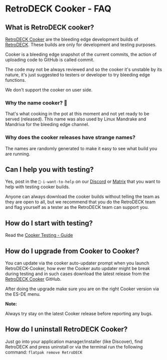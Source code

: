 # RetroDECK Cooker - FAQ

## What is RetroDECK cooker?

[RetroDECK Cooker](https://github.com/XargonWan/RetroDECK-cooker) are the bleeding edge development builds of [RetroDECK](https://github.com/XargonWan/RetroDECK). These builds are only for development and testing purposes.

Cooker is a bleeding edge snapshot of the current commits, the action of uploading code to GitHub is called commit.

The code may not be always reviewed and so the cooker it's unstable by its nature, it's just suggested to testers or developer to try bleeding edge functions.

We don't support the cooker on user side.

### Why the name cooker? 🍲

That's what cooking in the pot at this moment and not yet ready to be served (released). This name was also used by Linux Mandrake and Mandriva for the bleeding edge channel.

### Why does the cooker releases have strange names?

The names are randomly generated to make it easy to see what build you are running.

## Can I help you with testing?

Yes, post in the  `💙-i-want-to-help` on our [Discord](https://discord.gg/WDc5C9YWMx) or [Matrix](https://matrix.to/#/#retrodeck:matrix.org) that you want to help with testing cooker builds.

Anyone can always download the cooker builds without telling the team as they are open to all, but we recommend that you do the RetroDECK team and flag yourself as a tester as the RetroDECK team can support you.

## How do I start with testing?

Read the [Cooker Testing - Guide](cooker-testing.md)

## How do I upgrade from Cooker to Cooker?

You can update via the cooker auto-updater prompt when you launch RetroDECK-Cooker, how ever the Cooker auto updater might be break during testing and in such cases download the latest release from the [RetroDECK Cooker](https://github.com/XargonWan/RetroDECK-cooker) GitHub.

After doing the upgrade make sure you are on the right Cooker version via the ES-DE menu.

**Note:**

Always try stay on the latest Cooker release before reporting any bugs.

## How do I uninstall RetroDECK Cooker?

Just go into your application manager/installer (like Discover), find RetroDECK and press uninstall or via the terminal run the following command: `flatpak remove RetroDECK`
